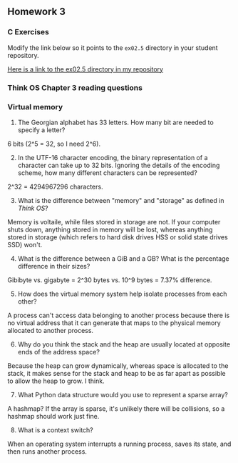 ## Homework 3

### C Exercises

Modify the link below so it points to the `ex02.5` directory in your
student repository.

[Here is a link to the ex02.5 directory in my repository](https://github.com/yehemily/ExercisesInC/tree/master/exercises/ex02.5)

### Think OS Chapter 3 reading questions

### Virtual memory

1) The Georgian alphabet has 33 letters.  How many bit are needed to specify a letter?

6 bits (2^5 = 32, so I need 2^6).

2) In the UTF-16 character encoding, the binary representation of a character can take up to 32 bits.
Ignoring the details of the encoding scheme, how many different characters can be represented?

2^32 = 4294967296 characters.

3) What is the difference between "memory" and "storage" as defined in *Think OS*?

Memory is voltaile, while files stored in storage are not. If your computer shuts down, anything stored in memory will be lost, whereas anything stored in storage (which refers to hard disk drives HSS or solid state drives SSD) won't.

4) What is the difference between a GiB and a GB?  What is the percentage difference in their sizes?

Gibibyte vs. gigabyte = 2^30 bytes vs. 10^9 bytes = 7.37% difference.

5) How does the virtual memory system help isolate processes from each other?

A process can't access data belonging to another process because there is no virtual address that it can generate that maps to the physical memory allocated to another process.

6) Why do you think the stack and the heap are usually located at opposite ends of the address space?

Because the heap can grow dynamically, whereas space is allocated to the stack, it makes sense for the stack and heap to be as far apart as possible to allow the heap to grow. I think.

7) What Python data structure would you use to represent a sparse array?

A hashmap? If the array is sparse, it's unlikely there will be collisions, so a hashmap should work just fine.

8) What is a context switch?

When an operating system interrupts a running process, saves its state, and then runs another process.
